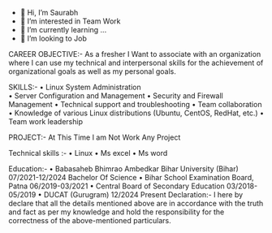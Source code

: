 - 👋 Hi, I’m Saurabh
- 👀 I’m interested in Team Work
- 🌱 I’m currently learning ...
- 💞️ I’m looking to Job



CAREER OBJECTIVE:-
 As a fresher I Want to associate with an organization where I can use my technical and interpersonal skills for the achievement of organizational goals as well as my personal goals.

SKILLS:-
•	Linux System Administration					
•	Server Configuration and Management
•	Security and Firewall Management
•	Technical support and troubleshooting
•	Team collaboration
•	Knowledge of various Linux distributions (Ubuntu, CentOS, RedHat, etc.)
•	Team work leadership

PROJECT:-
At This Time I am Not Work Any Project


Technical skills :-
•	Linux
•	Ms excel
•	Ms word



Education:-
•	Babasaheb Bhimrao Ambedkar Bihar University (Bihar)				07/2021-12/2024
  Bachelor Of Science
•	Bihar School Examination Board, Patna						06/2019-03/2021
•	Central Board of Secondary Education							03/2018-05/2019
•	DUCAT (Gurugram) 										12/2024 Present
Declaration:-
I here by declare that all the details mentioned above are in accordance with the truth and fact as per my knowledge and hold the responsibility for the correctness of the above-mentioned particulars. 





<!---
Saurabh6003/aboutmyself is a ✨ special ✨ repository because its `README.md` (this file) appears on your GitHub profile.
You can click the Preview link to take a look at your changes.
--->
